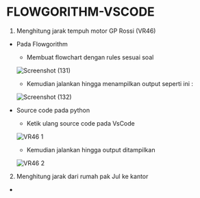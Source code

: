 # FLOWGORITHM-VSCODE

1. Menghitung jarak tempuh motor GP Rossi (VR46)
  - Pada Flowgorithm
    - Membuat flowchart dengan rules sesuai soal
  
    ![Screenshot (131)](https://user-images.githubusercontent.com/92989089/139380059-fea1b7f8-3c07-421b-84da-b8a13ff5d222.png)
  
    - Kemudian jalankan hingga menampilkan output seperti ini :

    ![Screenshot (132)](https://user-images.githubusercontent.com/92989089/139380201-bd2e581a-84ac-4471-a6a2-305eb4736842.png)

  - Source code pada python
    - Ketik ulang source code pada VsCode

    ![VR46 1](https://user-images.githubusercontent.com/92989089/139380475-d45f1015-5efe-4c8b-b2d4-3aaab8b4ab70.png)

    - Kemudian jalankan hingga output ditampilkan

    ![VR46 2](https://user-images.githubusercontent.com/92989089/139380717-5f13c753-4031-4e60-a342-cc00d602ff70.png)

2. Menghitung jarak dari rumah pak Jul ke kantor
  - 
